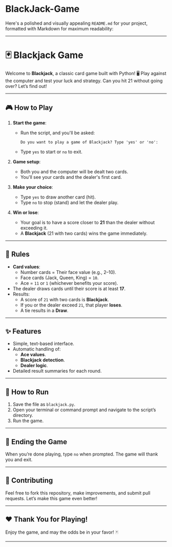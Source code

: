 # BlackJack-Game
Here's a polished and visually appealing `README.md` for your project, formatted with Markdown for maximum readability:

---

# 🃏 Blackjack Game

Welcome to **Blackjack**, a classic card game built with Python! 🖥️ Play against the computer and test your luck and strategy. Can you hit 21 without going over? Let’s find out!

---

## 🎮 How to Play

1. **Start the game**:
   - Run the script, and you'll be asked:
     ```
     Do you want to play a game of Blackjack? Type 'yes' or 'no':
     ```
   - Type `yes` to start or `no` to exit.

2. **Game setup**:
   - Both you and the computer will be dealt two cards.
   - You'll see your cards and the dealer's first card.

3. **Make your choice**:
   - Type `yes` to draw another card (hit).
   - Type `no` to stop (stand) and let the dealer play.

4. **Win or lose**:
   - Your goal is to have a score closer to **21** than the dealer without exceeding it.
   - A **Blackjack** (21 with two cards) wins the game immediately.

---

## 📝 Rules

- **Card values**:
  - Number cards = Their face value (e.g., 2–10).
  - Face cards (Jack, Queen, King) = `10`.
  - Ace = `11` or `1` (whichever benefits your score).
- The dealer draws cards until their score is at least **17**.
- Results:
  - A score of `21` with two cards is **Blackjack**.
  - If you or the dealer exceed `21`, that player **loses**.
  - A tie results in a **Draw**.

---

## ✨ Features

- Simple, text-based interface.
- Automatic handling of:
  - **Ace values**.
  - **Blackjack detection**.
  - **Dealer logic**.
- Detailed result summaries for each round.

---

## 🚀 How to Run

1. Save the file as `blackjack.py`.
2. Open your terminal or command prompt and navigate to the script’s directory.
3. Run the game.
---

## 🎉 Ending the Game

When you’re done playing, type `no` when prompted. The game will thank you and exit.

---

## 📢 Contributing

Feel free to fork this repository, make improvements, and submit pull requests. Let’s make this game even better!

---

## ❤️ Thank You for Playing!

Enjoy the game, and may the odds be in your favor! 🃏

---
